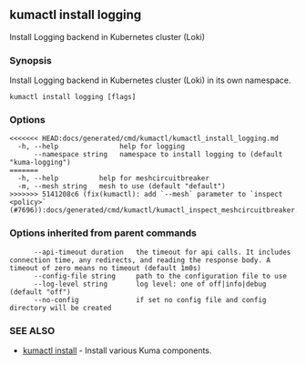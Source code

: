 ## kumactl install logging

Install Logging backend in Kubernetes cluster (Loki)

### Synopsis

Install Logging backend in Kubernetes cluster (Loki) in its own namespace.

```
kumactl install logging [flags]
```

### Options

```
<<<<<<< HEAD:docs/generated/cmd/kumactl/kumactl_install_logging.md
  -h, --help               help for logging
      --namespace string   namespace to install logging to (default "kuma-logging")
=======
  -h, --help          help for meshcircuitbreaker
  -m, --mesh string   mesh to use (default "default")
>>>>>>> 5141208c6 (fix(kumactl): add `--mesh` parameter to `inspect <policy>` (#7696)):docs/generated/cmd/kumactl/kumactl_inspect_meshcircuitbreaker.md
```

### Options inherited from parent commands

```
      --api-timeout duration   the timeout for api calls. It includes connection time, any redirects, and reading the response body. A timeout of zero means no timeout (default 1m0s)
      --config-file string     path to the configuration file to use
      --log-level string       log level: one of off|info|debug (default "off")
      --no-config              if set no config file and config directory will be created
```

### SEE ALSO

* [kumactl install](kumactl_install.md)	 - Install various Kuma components.

